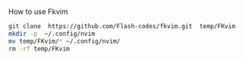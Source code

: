 How to use Fkvim
```bash
git clone  https://github.com/Flash-codes/fkvim.git  temp/FKvim
mkdir -p  ~/.config/nvim
mv temp/FKvim/* ~/.config/nvim/
rm -rf temp/FKvim
```
